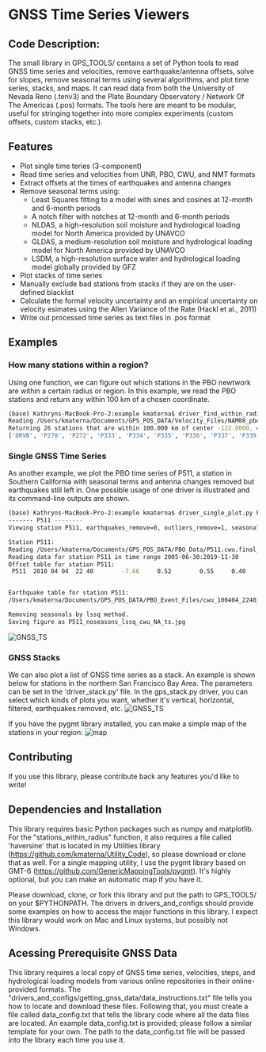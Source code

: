 # GNSS Time Series Viewers

## Code Description: 
The small library in GPS_TOOLS/ contains a set of Python tools to read GNSS time series and velocities, remove earthquake/antenna offsets, solve for slopes, remove seasonal terms using several algorithms, and plot time series, stacks, and maps.  It can read data from both the University of Nevada Reno (.tenv3) and the Plate Boundary Observatory / Network Of The Americas (.pos) formats. The tools here are meant to be modular, useful for stringing together into more complex experiments (custom offsets, custom stacks, etc.).  


## Features
* Plot single time teries (3-component)
* Read time series and velocities from UNR, PBO, CWU, and NMT formats
* Extract offsets at the times of earthquakes and antenna changes
* Remove seasonal terms using: 
	* Least Squares fitting to a model with sines and cosines at 12-month and 6-month periods
	* A notch filter with notches at 12-month and 6-month periods
	* NLDAS, a high-resolution soil moisture and hydrological loading model for North America provided by UNAVCO
	* GLDAS, a medium-resolution soil moisture and hydrological loading model for North America provided by UNAVCO
	* LSDM, a high-resolution surface water and hydrological loading model globally provided by GFZ
* Plot stacks of time series
* Manually exclude bad stations from stacks if they are on the user-defined blacklist
* Calculate the formal velocity uncertainty and an empirical uncertainty on velocity esimates using the Allen Variance of the Rate (Hackl et al., 2011)
* Write out processed time series as text files in .pos format


## Examples

### How many stations within a region? 
Using one function, we can figure out which stations in the PBO newtwork are within a certain radius or region. In this example, we read the PBO stations and return any within 100 km of a chosen coordinate. 
```bash
(base) Kathryns-MacBook-Pro-2:example kmaterna$ driver_find_within_radius.py 
Reading /Users/kmaterna/Documents/GPS_POS_DATA/Velocity_Files/NAM08_pbovelfile_feb2018.txt
Returning 26 stations that are within 100.000 km of center -122.0000, 40.0000
['ORVB', 'P270', 'P272', 'P333', 'P334', 'P335', 'P336', 'P337', 'P339', 'P341', 'P344', 'P345', 'P346', 'P349', 'P664', 'P665', 'P666', 'P667', 'P668', 'P669', 'P670', 'P671', 'P794', 'QUIN', 'SUTB', 'WDCB']
```


### Single GNSS Time Series
As another example, we plot the PBO time series of P511, a station in Southern California with seasonal terms and antenna changes removed but earthquakes still left in. One possible usage of one driver is illustrated and its command-line outputs are shown. 
```bash
(base) Kathryns-MacBook-Pro-2:example kmaterna$ driver_single_plot.py P511
------- P511 --------
Viewing station P511, earthquakes_remove=0, outliers_remove=1, seasonals_remove=1, datasource=cwu, refframe=NA

Station P511: 
Reading /Users/kmaterna/Documents/GPS_POS_DATA/PBO_Data/P511.cwu.final_nam14.pos
Reading data for station P511 in time range 2005-06-30:2019-11-30
Offset table for station P511:
 P511  2010 04 04  22 40        -7.66     0.52        0.55     0.40       3.19     1.87  OffEq ! EQ GU Location   32.14485  244.62646 ID ANSS(ComCat) ci14607652 


Earthquake table for station P511:
/Users/kmaterna/Documents/GPS_POS_DATA/PBO_Event_Files/cwu_100404_2240_eqgu_coseis_kalts.evt: 244.70390  33.88694     0.55    -7.66      0.40     0.52   0.000     3.19     1.87  P511_GGU

Removing seasonals by lssq method.
Saving figure as P511_noseasons_lssq_cwu_NA_ts.jpg 
```
![GNSS_TS](https://github.com/kmaterna/Mendocino_Geodesy/blob/master/drivers_and_configs/example_pngs/P511_noseasons_lssq_cwu_NA_ts.jpg)

### GNSS Stacks
We can also plot a list of GNSS time series as a stack.  An example is shown below for stations in the northern San Francisco Bay Area. The parameters can be set in the 'driver_stack.py' file.  In the gps_stack.py driver, you can select which kinds of plots you want, whether it's vertical, horizontal, filtered, earthquakes removed, etc.
![GNSS_TS](https://github.com/kmaterna/Mendocino_Geodesy/blob/master/drivers_and_configs/example_pngs/NBay_-122.0_38.0_40_TS_noeq.png)

If you have the pygmt library installed, you can make a simple map of the stations in your region: 
![map](https://github.com/kmaterna/Mendocino_Geodesy/blob/master/drivers_and_configs/example_pngs/NBay_-122.0_38.0_40_map.png)


## Contributing
If you use this library, please contribute back any features you'd like to write! 


## Dependencies and Installation
This library requires basic Python packages such as numpy and matplotlib. For the "stations_within_radius" function, it also requires a file called 'haversine' that is located in my Utilities library (https://github.com/kmaterna/Utility_Code), so please download or clone that as well. For a single mapping utility, I use the pygmt library based on GMT-6 (https://github.com/GenericMappingTools/pygmt). It's highly optional, but you can make an automatic map if you have it.  

Please download, clone, or fork this library and put the path to GPS_TOOLS/ on your $PYTHONPATH. The drivers in drivers_and_configs should provide some examples on how to access the major functions in this library.  I expect this library would work on Mac and Linux systems, but possibly not Windows. 


## Acessing Prerequisite GNSS Data
This library requires a local copy of GNSS time series, velocities, steps, and hydrological loading models from various online repositories in their online-provided formats. The "drivers_and_configs/getting_gnss_data/data_instructions.txt" file tells you how to locate and download these files.  Following that, you must create a file called data_config.txt that tells the library code where all the data files are located.  An example data_config.txt is provided; please follow a similar template for your own. The path to the data_config.txt file will be passed into the library each time you use it.  

